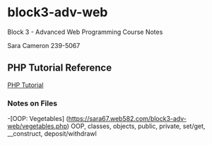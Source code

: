 # block3-adv-web

Block 3 - Advanced Web Programming Course Notes

Sara Cameron 239-5067

## PHP Tutorial Reference

[PHP Tutorial](https://www.phptutorial.net/)

### Notes on Files

-[OOP: Vegetables] (https://sara67.web582.com/block3-adv-web/vegetables.php)
OOP, classes, objects, public, private, set/get, __construct, deposit/withdrawl